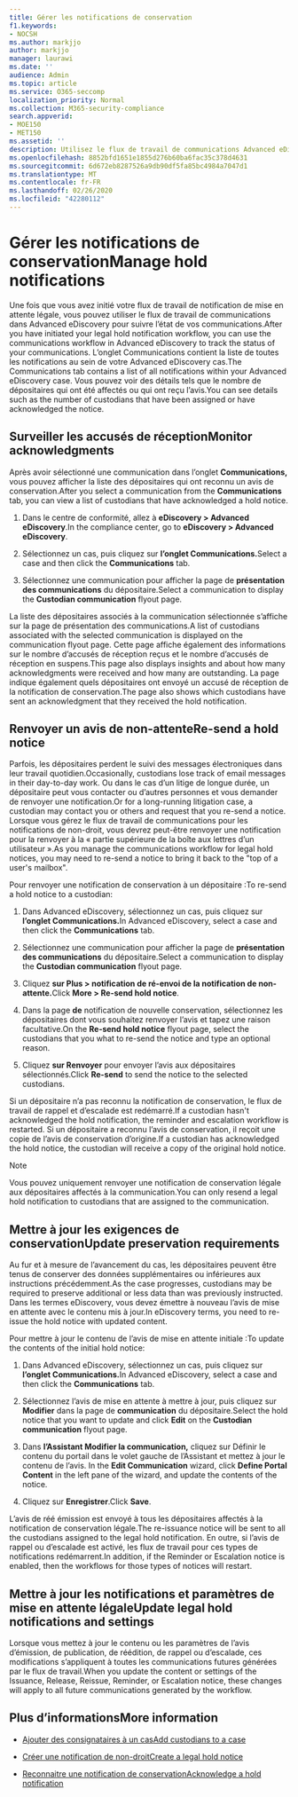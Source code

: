 ```yaml
---
title: Gérer les notifications de conservation
f1.keywords:
- NOCSH
ms.author: markjjo
author: markjjo
manager: laurawi
ms.date: ''
audience: Admin
ms.topic: article
ms.service: O365-seccomp
localization_priority: Normal
ms.collection: M365-security-compliance
search.appverid:
- MOE150
- MET150
ms.assetid: ''
description: Utilisez le flux de travail de communications Advanced eDiscovery pour suivre l’état de vos notifications de mise en attente légale et, si nécessaire, les mettre à jour et les renvoyer.
ms.openlocfilehash: 8852bfd1651e1855d276b60ba6fac35c378d4631
ms.sourcegitcommit: 6d672eb8287526a9db90df5fa85bc4984a7047d1
ms.translationtype: MT
ms.contentlocale: fr-FR
ms.lasthandoff: 02/26/2020
ms.locfileid: "42280112"
---
```

# <a name="manage-hold-notifications"></a><span data-ttu-id="fd1f2-103">Gérer les notifications de conservation</span><span class="sxs-lookup"><span data-stu-id="fd1f2-103">Manage hold notifications</span></span>

<span data-ttu-id="fd1f2-104">Une fois que vous avez initié votre flux de travail de notification de mise en attente légale, vous pouvez utiliser le flux de travail de communications dans Advanced eDiscovery pour suivre l’état de vos communications.</span><span class="sxs-lookup"><span data-stu-id="fd1f2-104">After you have initiated your legal hold notification workflow, you can use the communications workflow in Advanced eDiscovery to track the status of your communications.</span></span> <span data-ttu-id="fd1f2-105">L’onglet Communications contient la liste de toutes les notifications au sein de votre Advanced eDiscovery cas.</span><span class="sxs-lookup"><span data-stu-id="fd1f2-105">The Communications tab contains a list of all notifications within your Advanced eDiscovery case.</span></span> <span data-ttu-id="fd1f2-106">Vous pouvez voir des détails tels que le nombre de dépositaires qui ont été affectés ou qui ont reçu l’avis.</span><span class="sxs-lookup"><span data-stu-id="fd1f2-106">You can see details such as the number of custodians that have been assigned or have acknowledged the notice.</span></span>

## <a name="monitor-acknowledgments"></a><span data-ttu-id="fd1f2-107">Surveiller les accusés de réception</span><span class="sxs-lookup"><span data-stu-id="fd1f2-107">Monitor acknowledgments</span></span>

<span data-ttu-id="fd1f2-108">Après avoir sélectionné une communication dans l’onglet **Communications,** vous pouvez afficher la liste des dépositaires qui ont reconnu un avis de conservation.</span><span class="sxs-lookup"><span data-stu-id="fd1f2-108">After you select a communication from the **Communications** tab, you can view a list of custodians that have acknowledged a hold notice.</span></span> 

1. <span data-ttu-id="fd1f2-109">Dans le centre de conformité, allez à **eDiscovery > Advanced eDiscovery**.</span><span class="sxs-lookup"><span data-stu-id="fd1f2-109">In the compliance center, go to **eDiscovery > Advanced eDiscovery**.</span></span>

2. <span data-ttu-id="fd1f2-110">Sélectionnez un cas, puis cliquez sur **l’onglet Communications.**</span><span class="sxs-lookup"><span data-stu-id="fd1f2-110">Select a case and then click the **Communications** tab.</span></span>

3. <span data-ttu-id="fd1f2-111">Sélectionnez une communication pour afficher la page de **présentation des communications** du dépositaire.</span><span class="sxs-lookup"><span data-stu-id="fd1f2-111">Select a communication to display the **Custodian communication** flyout page.</span></span>

<span data-ttu-id="fd1f2-112">La liste des dépositaires associés à la communication sélectionnée s’affiche sur la page de présentation des communications.</span><span class="sxs-lookup"><span data-stu-id="fd1f2-112">A list of custodians associated with the selected communication is displayed on the communication flyout page.</span></span> <span data-ttu-id="fd1f2-113">Cette page affiche également des informations sur le nombre d’accusés de réception reçus et le nombre d’accusés de réception en suspens.</span><span class="sxs-lookup"><span data-stu-id="fd1f2-113">This page also displays insights and about how many acknowledgments were received and how many are outstanding.</span></span> <span data-ttu-id="fd1f2-114">La page indique également quels dépositaires ont envoyé un accusé de réception de la notification de conservation.</span><span class="sxs-lookup"><span data-stu-id="fd1f2-114">The page also shows which custodians have sent an acknowledgment that they received the hold notification.</span></span>

## <a name="re-send-a-hold-notice"></a><span data-ttu-id="fd1f2-115">Renvoyer un avis de non-attente</span><span class="sxs-lookup"><span data-stu-id="fd1f2-115">Re-send a hold notice</span></span>

<span data-ttu-id="fd1f2-116">Parfois, les dépositaires perdent le suivi des messages électroniques dans leur travail quotidien.</span><span class="sxs-lookup"><span data-stu-id="fd1f2-116">Occasionally, custodians lose track of email messages in their day-to-day work.</span></span> <span data-ttu-id="fd1f2-117">Ou dans le cas d’un litige de longue durée, un dépositaire peut vous contacter ou d’autres personnes et vous demander de renvoyer une notification.</span><span class="sxs-lookup"><span data-stu-id="fd1f2-117">Or for a long-running litigation case, a custodian may contact you or others and request that you re-send a notice.</span></span> <span data-ttu-id="fd1f2-118">Lorsque vous gérez le flux de travail de communications pour les notifications de non-droit, vous devrez peut-être renvoyer une notification pour la renvoyer à la « partie supérieure de la boîte aux lettres d’un utilisateur ».</span><span class="sxs-lookup"><span data-stu-id="fd1f2-118">As you manage the communications workflow for legal hold notices, you may need to re-send a notice to bring it back to the "top of a user's mailbox".</span></span>

<span data-ttu-id="fd1f2-119">Pour renvoyer une notification de conservation à un dépositaire :</span><span class="sxs-lookup"><span data-stu-id="fd1f2-119">To re-send a hold notice to a custodian:</span></span>

1. <span data-ttu-id="fd1f2-120">Dans Advanced eDiscovery, sélectionnez un cas, puis cliquez sur **l’onglet Communications.**</span><span class="sxs-lookup"><span data-stu-id="fd1f2-120">In Advanced eDiscovery, select a case and then click the **Communications** tab.</span></span>

2. <span data-ttu-id="fd1f2-121">Sélectionnez une communication pour afficher la page de **présentation des communications** du dépositaire.</span><span class="sxs-lookup"><span data-stu-id="fd1f2-121">Select a communication to display the **Custodian communication** flyout page.</span></span>

3. <span data-ttu-id="fd1f2-122">Cliquez **sur Plus > notification de ré-envoi de la notification de non-attente.**</span><span class="sxs-lookup"><span data-stu-id="fd1f2-122">Click **More > Re-send hold notice**.</span></span>

4. <span data-ttu-id="fd1f2-123">Dans la page **de** notification de nouvelle conservation, sélectionnez les dépositaires dont vous souhaitez renvoyer l’avis et tapez une raison facultative.</span><span class="sxs-lookup"><span data-stu-id="fd1f2-123">On the **Re-send hold notice** flyout page, select the custodians that you what to re-send the notice and type an optional reason.</span></span>

5. <span data-ttu-id="fd1f2-124">Cliquez **sur Renvoyer** pour envoyer l’avis aux dépositaires sélectionnés.</span><span class="sxs-lookup"><span data-stu-id="fd1f2-124">Click **Re-send** to send the notice to the selected custodians.</span></span>

<span data-ttu-id="fd1f2-125">Si un dépositaire n’a pas reconnu la notification de conservation, le flux de travail de rappel et d’escalade est redémarré.</span><span class="sxs-lookup"><span data-stu-id="fd1f2-125">If a custodian hasn't acknowledged the hold notification, the reminder and escalation workflow is restarted.</span></span> <span data-ttu-id="fd1f2-126">Si un dépositaire a reconnu l’avis de conservation, il reçoit une copie de l’avis de conservation d’origine.</span><span class="sxs-lookup"><span data-stu-id="fd1f2-126">If a custodian has acknowledged the hold notice, the custodian will receive a copy of the original hold notice.</span></span>

> [!NOTE]
> <span data-ttu-id="fd1f2-127">Vous pouvez uniquement renvoyer une notification de conservation légale aux dépositaires affectés à la communication.</span><span class="sxs-lookup"><span data-stu-id="fd1f2-127">You can only resend a legal hold notification to custodians that are assigned to the communication.</span></span> 

## <a name="update-preservation-requirements"></a><span data-ttu-id="fd1f2-128">Mettre à jour les exigences de conservation</span><span class="sxs-lookup"><span data-stu-id="fd1f2-128">Update preservation requirements</span></span>
  
<span data-ttu-id="fd1f2-129">Au fur et à mesure de l’avancement du cas, les dépositaires peuvent être tenus de conserver des données supplémentaires ou inférieures aux instructions précédemment.</span><span class="sxs-lookup"><span data-stu-id="fd1f2-129">As the case progresses, custodians may be required to preserve additional or less data than was previously instructed.</span></span> <span data-ttu-id="fd1f2-130">Dans les termes eDiscovery, vous devez émettre à nouveau l’avis de mise en attente avec le contenu mis à jour.</span><span class="sxs-lookup"><span data-stu-id="fd1f2-130">In eDiscovery terms, you need to re-issue the hold notice with updated content.</span></span>

<span data-ttu-id="fd1f2-131">Pour mettre à jour le contenu de l’avis de mise en attente initiale :</span><span class="sxs-lookup"><span data-stu-id="fd1f2-131">To update the contents of the initial hold notice:</span></span>

1. <span data-ttu-id="fd1f2-132">Dans Advanced eDiscovery, sélectionnez un cas, puis cliquez sur **l’onglet Communications.**</span><span class="sxs-lookup"><span data-stu-id="fd1f2-132">In Advanced eDiscovery, select a case and then click the **Communications** tab.</span></span>

2. <span data-ttu-id="fd1f2-133">Sélectionnez l’avis de mise en attente à mettre à jour, puis cliquez sur **Modifier** dans la page de **communication** du dépositaire.</span><span class="sxs-lookup"><span data-stu-id="fd1f2-133">Select the hold notice that you want to update and click **Edit** on the **Custodian communication** flyout page.</span></span>

3. <span data-ttu-id="fd1f2-134">Dans **l’Assistant Modifier la communication,** cliquez sur Définir le contenu du portail dans le volet gauche de l’Assistant et mettez à jour le contenu de l’avis. </span><span class="sxs-lookup"><span data-stu-id="fd1f2-134">In the **Edit Communication** wizard, click **Define Portal Content** in the left pane of the wizard, and update the contents of the notice.</span></span>

4. <span data-ttu-id="fd1f2-135">Cliquez sur **Enregistrer**.</span><span class="sxs-lookup"><span data-stu-id="fd1f2-135">Click **Save**.</span></span>

<span data-ttu-id="fd1f2-136">L’avis de réé émission est envoyé à tous les dépositaires affectés à la notification de conservation légale.</span><span class="sxs-lookup"><span data-stu-id="fd1f2-136">The re-issuance notice will be sent to all the custodians assigned to the legal hold notification.</span></span> <span data-ttu-id="fd1f2-137">En outre, si l’avis de rappel ou d’escalade est activé, les flux de travail pour ces types de notifications redémarrent.</span><span class="sxs-lookup"><span data-stu-id="fd1f2-137">In addition, if the Reminder or Escalation notice is enabled, then the workflows for those types of notices will restart.</span></span>

## <a name="update-legal-hold-notifications-and-settings"></a><span data-ttu-id="fd1f2-138">Mettre à jour les notifications et paramètres de mise en attente légale</span><span class="sxs-lookup"><span data-stu-id="fd1f2-138">Update legal hold notifications and settings</span></span>

<span data-ttu-id="fd1f2-139">Lorsque vous mettez à jour le contenu ou les paramètres de l’avis d’émission, de publication, de réédition, de rappel ou d’escalade, ces modifications s’appliquent à toutes les communications futures générées par le flux de travail.</span><span class="sxs-lookup"><span data-stu-id="fd1f2-139">When you update the content or settings of the Issuance, Release, Reissue, Reminder, or Escalation notice, these changes will apply to all future communications generated by the workflow.</span></span>

## <a name="more-information"></a><span data-ttu-id="fd1f2-140">Plus d’informations</span><span class="sxs-lookup"><span data-stu-id="fd1f2-140">More information</span></span>

- [<span data-ttu-id="fd1f2-141">Ajouter des consignataires à un cas</span><span class="sxs-lookup"><span data-stu-id="fd1f2-141">Add custodians to a case</span></span>](add-custodians-to-case.md)

- [<span data-ttu-id="fd1f2-142">Créer une notification de non-droit</span><span class="sxs-lookup"><span data-stu-id="fd1f2-142">Create a legal hold notice</span></span>](create-hold-notification.md)

- [<span data-ttu-id="fd1f2-143">Reconnaitre une notification de conservation</span><span class="sxs-lookup"><span data-stu-id="fd1f2-143">Acknowledge a hold notification</span></span>](acknowledge-hold-notification.md)
